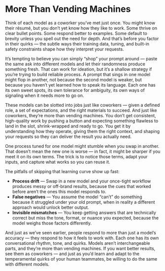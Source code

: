 # More Than Vending Machines

Think of each model as a coworker you’ve met just once. You might know their résumé, but you don’t yet know how they like to work. Some thrive on clear bullet points. Some respond better to examples. Some default to brevity unless you spell out the need for depth. And that’s before you factor in their quirks — the subtle ways their training data, tuning, and built-in safety constraints shape how they interpret your requests.

It’s tempting to believe you can simply “shop” your prompt around — paste the same ask into different models and let their randomness produce something fresh. That can work for ideation, but it’s a shallow strategy if you’re trying to build reliable process. A prompt that sings in one model might flop in another, not because the second model is weaker, but because you haven’t yet learned how to speak its language. Each one has its own sweet spots, its own tolerance for ambiguity, its own ways of signaling when it needs more to go on.

These models can be slotted into jobs just like coworkers — given a defined role, a set of expectations, and the right materials to succeed. And just like coworkers, they’re more than vending machines. You don’t get consistent, high-quality work by pushing a button and expecting something flawless to land in the slot, shrink-wrapped and ready to go. You get it by understanding how they operate, giving them the right context, and shaping your requests so they can deliver the result you actually need.

One process tuned for one model might stumble when you swap in another. That doesn’t mean the new one is worse — in fact, it might be sharper if you meet it on its own terms. The trick is to notice those terms, adapt your inputs, and capture what works so you can reuse it.

The pitfalls of skipping that learning curve show up fast:

* **Process drift** — Swap in a new model and your once-tight workflow produces messy or off-brand results, because the cues that worked before aren’t the ones this model responds to.
* **False negatives** — You assume the model “can’t” do something because it struggled under your old prompt, when in reality a different approach would unlock better output.
* **Invisible mismatches** — You keep getting answers that are technically correct but miss the tone, format, or nuance you expected, because the model weighs those factors differently.

And just as we’ve seen earlier, people respond to more than just a model’s accuracy — they respond to how it feels to work with. Each one has its own conversational rhythm, tone, and quirks. Models aren’t interchangeable parts, and they’re more than vending machines. If you want better results, see them as coworkers — and just as you’d learn and adapt to the temperamental quirks of your human teammates, be willing to do the same with different models.
